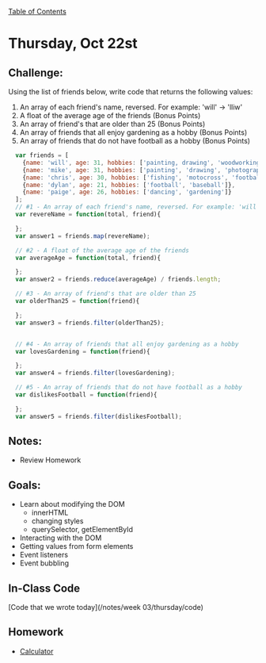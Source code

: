 [Table of Contents](/README.md)

# Thursday, Oct 22st

## Challenge:

Using the list of friends below, write code that returns the following values:

1. An array of each friend's name, reversed. For example: 'will' -> 'lliw'
2. A float of the average age of the friends (Bonus Points)
3. An array of friend's that are older than 25 (Bonus Points)
4. An array of friends that all enjoy gardening as a hobby (Bonus Points)
5. An array of friends that do not have football as a hobby (Bonus Points)


```js
  var friends = [
    {name: 'will', age: 31, hobbies: ['painting, drawing', 'woodworking', 'gardening']},
    {name: 'mike', age: 31, hobbies: ['painting', 'drawing', 'photography', 'programming']},
    {name: 'chris', age: 30, hobbies: ['fishing', 'motocross', 'football']},
    {name: 'dylan', age: 21, hobbies: ['football', 'baseball']},
    {name: 'paige', age: 26, hobbies: ['dancing', 'gardening']}
  ];
  // #1 - An array of each friend's name, reversed. For example: 'will' -> 'lliw'
  var revereName = function(total, friend){

  };
  var answer1 = friends.map(revereName);

  // #2 - A float of the average age of the friends
  var averageAge = function(total, friend){

  };
  var answer2 = friends.reduce(averageAge) / friends.length;

  // #3 - An array of friend's that are older than 25
  var olderThan25 = function(friend){

  };
  var answer3 = friends.filter(olderThan25);


  // #4 - An array of friends that all enjoy gardening as a hobby
  var lovesGardening = function(friend){

  };
  var answer4 = friends.filter(lovesGardening);

  // #5 - An array of friends that do not have football as a hobby
  var dislikesFootball = function(friend){

  };
  var answer5 = friends.filter(dislikesFootball);
```



## Notes:
* Review Homework

## Goals:
* Learn about modifying the DOM
	* innerHTML
	* changing styles
  * querySelector, getElementById
* Interacting with the DOM
* Getting values from form elements
* Event listeners
* Event bubbling

## In-Class Code
[Code that we wrote today](/notes/week 03/thursday/code)

## Homework
* [Calculator](https://github.com/theironyard-frontend-nashville/assignments/tree/cohort2/week03/thur)
